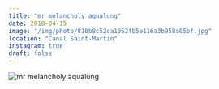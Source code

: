 ```yaml
---
title: "mr melancholy aqualung"
date: 2018-04-15
image: "/img/photo/810b8c52ca1052fb5e116a3b958a05bf.jpg"
location: "Canal Saint-Martin"
instagram: true
draft: false
---
```


![mr melancholy aqualung](/img/photo/810b8c52ca1052fb5e116a3b958a05bf.jpg)
